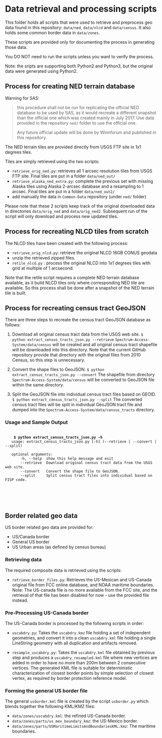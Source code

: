 # Data retrieval and processing scripts

This folder holds all scripts that were used to retrieve and preprocess
geo data found in this repository: `data/ned`, `data/nlcd` and `data/census`.
It also holds some common border data in `data/zones`.

These scripts are provided only for documenting the process in generating
those data. 

You DO NOT need to run the scripts unless you want to verify the process.

Note: the sripts are supporting both Python2 and Python3, but the
original data were generated using Python2.

## Process for creating NED terrain database

Warning for SAS: 
> this procedure shall not be run for replicating the official NED database to be
> used by SAS, as it would recreate a different snapshot than the official one which
> was created mainly in July 2017. Use data provided in the repository `ned/` folder
> to use the official one.
>
> Any future official update will be done by Winnforum and published in this repository.


The NED terrain tiles are provided directly from USGS FTP site in 1x1 degrees tiles.

Tiles are simply retrieved using the two scripts:

  - `retrieve_orig_ned.py`: retrieves all 1 arcsec resolution tiles from USGS FTP site.
    Final tiles are put in a folder `data/ned_out/`
  - `retrieve_alaska_ned_extra.py`: complete the previous set with missing Alaska tiles
    using Alaska 2-arcsec database and a resampling to 1 arcsec. 
    Final tiles are put in a folder `data/ned_out2/`
  - add manually the data in `Common-Data` repository (under `ned/` folder)
  
Please note that these 2 scripts keep track of the original downloaded data in 
directories `data/orig_ned` and `data/orig_ned2`. 
Subsequent run of the script will only download and process new updated tiles.


## Process for recreating NLCD tiles from scratch

The NLCD tiles have been created with the following process:

 - `retrieve_orig_nlcd.py`: retrieve the original NLCD 16GB CONUS geodata
 - unzip the retrieved zipped files.
 - `retile_nlcd.py` : process the original NLCD into 1x1 degrees tiles with grid
   at multiple of 1 arcsecond. 

Note that the retile script requires a complete NED terrain database available,
as it build NLCD tiles only where corresponding NED tile are available.
So this process shall be done after a snapshot of the NED terrain tile is built.
      

## Process for recreating census tract GeoJSON

There are three steps to recreate the census tract GeoJSON database as follows:

  1. Download all original census tract data from the USGS web site. 
       `$ python extract_census_tracts_json.py --retrieve`
    `Spectrum-Access-System/data/census` will be created and all original census tract 
    shapefile will be downloaded into this directory. Note that the current GitHub 
    repository provide that directory with the original files from 2010 Census, so this
    step is unnecessary.

  2. Convert the shape files to GeoJSON.
       `$ python extract_census_tracts_json.py --convert`
    The shapefile from directory `Spectrum-Access-System/data/census` will be converted
    to GeoJSON file within the same directory.

  3. Split the GeoJSON file into individual census tract files based on GEOID.
       `$ python extract_census_tracts_json.py --split`
    The converted census tract files will be split in individual GeoJSON tract file
    and dumped into the `Spectrum-Access-System/data/census_tracts` directory.

### Usage and Sample Output
   <pre>
   <code>
   <b> $ python extract_census_tracts_json.py -h </b>
   usage: extract_census_tracts_json.py [-h] (--retrieve | --convert | --split)

   optional arguments:
       -h, --help  show this help message and exit
       --retrieve  Download original census tract data from the USGS web site.
       --convert   Convert the shape file to GeoJSON.
       --split     Split census tract files into individual based on FISP code.
   </pre>
   </code>
  

## Border related geo data

US border related geo data are provided for:
 - US/Canada border
 - General US border
 - US Urban areas (as defined by census bureau)

### Retrieving data

The required composite data is retrieved using the scripts:

 - `retrieve_border_files.py`: Retrieves the US-Mexican and US-Canada original file from
 FCC online database, and NOAA maritime boundaries.
 Note: The US-canada file is no more available from the FCC site, and the retrieval of that
 file has been disabled for now - use the provided file instead.
 

### Pre-Processing US-Canada border

The US-Canada border is processed by the following scripts in order:

 - `uscabdry.py`: Takes the `uscabdry.kmz` file holding a set of independent geometries, 
 and convert it into a clean `uscabdry.kml` file holding a single LineString geometry with
 all duplication and artifacts removed.
 
 - `resample_uscabdry.py`: Takes the `uscabdry.kml` file obtained by previous step and 
 produces a `uscabdry_resampled.kml` file where  new vertices are added in order to have 
 no more than 200m between 2 consecutive vertices. 
 The generated KML file is suitable for deterministic characterization of closest border 
 points by simple selection of closest vertex, as required by border protection reference 
 model.
 

### Forming the general US border file

The general `usborder.kml` file is created by the script `usborder.py` which blends
together the following KML/KMZ files:
 
  - `data/zones/uscabdry.kml`: the refined US-Canada border.
  - `data/zones/parts/us_mex_boundary_kmz`: the US-Mexico border.
  - `data/zones/parts/USMaritimeLimitsAndBoundariesKML.kmz`: The maritime boundaries.
  

